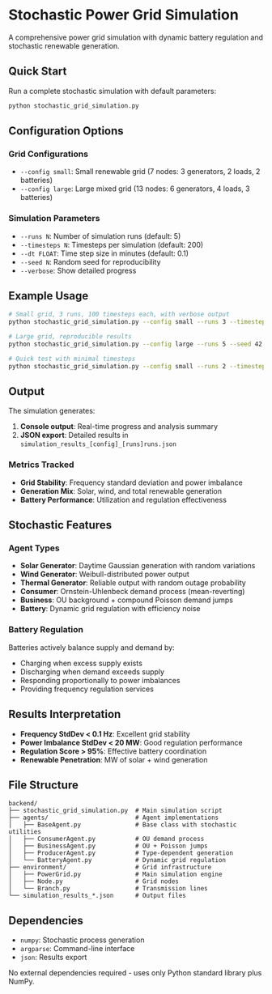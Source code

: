 # Stochastic Power Grid Simulation

A comprehensive power grid simulation with dynamic battery regulation and stochastic renewable generation.

## Quick Start

Run a complete stochastic simulation with default parameters:

```bash
python stochastic_grid_simulation.py
```

## Configuration Options

### Grid Configurations

- `--config small`: Small renewable grid (7 nodes: 3 generators, 2 loads, 2 batteries)
- `--config large`: Large mixed grid (13 nodes: 6 generators, 4 loads, 3 batteries)

### Simulation Parameters

- `--runs N`: Number of simulation runs (default: 5)
- `--timesteps N`: Timesteps per simulation (default: 200)
- `--dt FLOAT`: Time step size in minutes (default: 0.1)
- `--seed N`: Random seed for reproducibility
- `--verbose`: Show detailed progress

## Example Usage

```bash
# Small grid, 3 runs, 100 timesteps each, with verbose output
python stochastic_grid_simulation.py --config small --runs 3 --timesteps 100 --verbose

# Large grid, reproducible results
python stochastic_grid_simulation.py --config large --runs 5 --seed 42

# Quick test with minimal timesteps
python stochastic_grid_simulation.py --config small --runs 2 --timesteps 50
```

## Output

The simulation generates:

1. **Console output**: Real-time progress and analysis summary
2. **JSON export**: Detailed results in `simulation_results_[config]_[runs]runs.json`

### Metrics Tracked

- **Grid Stability**: Frequency standard deviation and power imbalance
- **Generation Mix**: Solar, wind, and total renewable generation
- **Battery Performance**: Utilization and regulation effectiveness

## Stochastic Features

### Agent Types

- **Solar Generator**: Daytime Gaussian generation with random variations
- **Wind Generator**: Weibull-distributed power output
- **Thermal Generator**: Reliable output with random outage probability
- **Consumer**: Ornstein-Uhlenbeck demand process (mean-reverting)
- **Business**: OU background + compound Poisson demand jumps
- **Battery**: Dynamic grid regulation with efficiency noise

### Battery Regulation

Batteries actively balance supply and demand by:
- Charging when excess supply exists
- Discharging when demand exceeds supply
- Responding proportionally to power imbalances
- Providing frequency regulation services

## Results Interpretation

- **Frequency StdDev < 0.1 Hz**: Excellent grid stability
- **Power Imbalance StdDev < 20 MW**: Good regulation performance
- **Regulation Score > 95%**: Effective battery coordination
- **Renewable Penetration**: MW of solar + wind generation

## File Structure

```
backend/
├── stochastic_grid_simulation.py  # Main simulation script
├── agents/                        # Agent implementations
│   ├── BaseAgent.py               # Base class with stochastic utilities
│   ├── ConsumerAgent.py           # OU demand process
│   ├── BusinessAgent.py           # OU + Poisson jumps
│   ├── ProducerAgent.py           # Type-dependent generation
│   └── BatteryAgent.py            # Dynamic grid regulation
├── environment/                   # Grid infrastructure
│   ├── PowerGrid.py               # Main simulation engine
│   ├── Node.py                    # Grid nodes
│   └── Branch.py                  # Transmission lines
└── simulation_results_*.json      # Output files
```

## Dependencies

- `numpy`: Stochastic process generation
- `argparse`: Command-line interface
- `json`: Results export

No external dependencies required - uses only Python standard library plus NumPy.